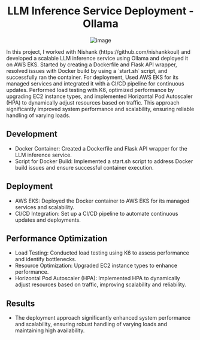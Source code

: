 <div align="center">
  
# LLM Inference Service Deployment - Ollama

![image](https://github.com/user-attachments/assets/4deab5fb-e31c-4da4-ab15-481803c9fab2)

</div>
In this project, I worked with Nishank (https://github.com/nishankkoul) and developed a scalable LLM inference service using Ollama and deployed it on AWS EKS. Started by creating a Dockerfile and Flask API wrapper, resolved issues with Docker build by using a `start.sh` script, and successfully ran the container. For deployment, Used AWS EKS for its managed services and integrated it with a CI/CD pipeline for continuous updates. Performed load testing with K6, optimized performance by upgrading EC2 instance types, and implemented Horizontal Pod Autoscaler (HPA) to dynamically adjust resources based on traffic. This approach significantly improved system performance and scalability, ensuring reliable handling of varying loads.

## Development
- Docker Container: Created a Dockerfile and Flask API wrapper for the LLM inference service.
- Script for Docker Build: Implemented a start.sh script to address Docker build issues and ensure successful container execution.

## Deployment
- AWS EKS: Deployed the Docker container to AWS EKS for its managed services and scalability.
- CI/CD Integration: Set up a CI/CD pipeline to automate continuous updates and deployments.

## Performance Optimization
- Load Testing: Conducted load testing using K6 to assess performance and identify bottlenecks.
- Resource Optimization: Upgraded EC2 instance types to enhance performance.
- Horizontal Pod Autoscaler (HPA): Implemented HPA to dynamically adjust resources based on traffic, improving scalability and reliability.

## Results
- The deployment approach significantly enhanced system performance and scalability, ensuring robust handling of varying loads and maintaining high availability.
